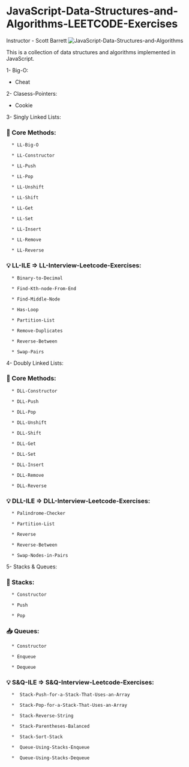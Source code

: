 ﻿# JavaScript-Data-Structures-and-Algorithms-LEETCODE-Exercises

Instructor - Scott Barrett
![JavaScript-Data-Structures-and-Algorithms](https://img-c.udemycdn.com/course/750x422/3406816_0ea7_10.jpg)

This is a collection of data structures and algorithms implemented in JavaScript.

1- Big-O:

   - Cheat

2- Clasess-Pointers:

   - Cookie
   
3- Singly Linked Lists:

   ### 📘 Core Methods:

      * LL-Big-O

      * LL-Constructor

      * LL-Push

      * LL-Pop

      * LL-Unshift

      * LL-Shift

      * LL-Get

      * LL-Set

      * LL-Insert

      * LL-Remove

      * LL-Reverse

   ### 💡 LL-ILE => LL-Interview-Leetcode-Exercises:

      * Binary-to-Decimal

      * Find-Kth-node-From-End

      * Find-Middle-Node

      * Has-Loop

      * Partition-List

      * Remove-Duplicates

      * Reverse-Between

      * Swap-Pairs

4- Doubly Linked Lists:

   ### 📘 Core Methods:

      * DLL-Constructor

      * DLL-Push

      * DLL-Pop

      * DLL-Unshift

      * DLL-Shift

      * DLL-Get

      * DLL-Set

      * DLL-Insert

      * DLL-Remove

      * DLL-Reverse

   ### 💡 DLL-ILE => DLL-Interview-Leetcode-Exercises:
   
      * Palindrome-Checker

      * Partition-List

      * Reverse

      * Reverse-Between

      * Swap-Nodes-in-Pairs

5- Stacks & Queues:

   ### 🥞 Stacks: 

      * Constructor

      * Push

      * Pop

   ### 📥 Queues:

      * Constructor

      * Enqueue

      * Dequeue

   ### 💡 S&Q-ILE => S&Q-Interview-Leetcode-Exercises:
   
      *  Stack-Push-for-a-Stack-That-Uses-an-Array

      *  Stack-Pop-for-a-Stack-That-Uses-an-Array

      *  Stack-Reverse-String

      *  Stack-Parentheses-Balanced

      *  Stack-Sort-Stack
      
      *  Queue-Using-Stacks-Enqueue

      *  Queue-Using-Stacks-Dequeue
